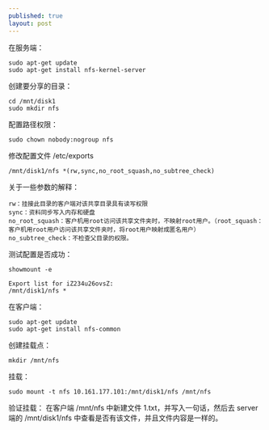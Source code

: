 ```yaml
---
published: true
layout: post
---
```

在服务端：

```
sudo apt-get update
sudo apt-get install nfs-kernel-server
```

创建要分享的目录：

```
cd /mnt/disk1
sudo mkdir nfs
```

配置路径权限：

```
sudo chown nobody:nogroup nfs
```

修改配置文件 /etc/exports

```
/mnt/disk1/nfs *(rw,sync,no_root_squash,no_subtree_check)
```

关于一些参数的解释：

```
rw：挂接此目录的客户端对该共享目录具有读写权限
sync：资料同步写入内存和硬盘
no_root_squash：客户机用root访问该共享文件夹时，不映射root用户。（root_squash：客户机用root用户访问该共享文件夹时，将root用户映射成匿名用户）
no_subtree_check：不检查父目录的权限。
```

测试配置是否成功：

```
showmount -e

Export list for iZ234u26ovsZ:
/mnt/disk1/nfs *
```

在客户端：

```
sudo apt-get update
sudo apt-get install nfs-common
```

创建挂载点：

```
mkdir /mnt/nfs
```

挂载：

```
sudo mount -t nfs 10.161.177.101:/mnt/disk1/nfs /mnt/nfs
```

验证挂载：
在客户端 /mnt/nfs 中新建文件 1.txt，并写入一句话，然后去 server 端的 /mnt/disk1/nfs 中查看是否有该文件，并且文件内容是一样的。

